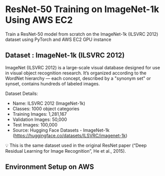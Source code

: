 # ResNet-50 Training on ImageNet-1k Using AWS EC2

Train a ResNet-50 model from scratch on the ImageNet-1k (ILSVRC 2012) dataset using PyTorch and AWS EC2 GPU instance

## Dataset : ImageNet-1k (ILSVRC 2012)

ImageNet (ILSVRC 2012) is a large-scale visual database designed for use in visual object recognition research.
It’s organized according to the WordNet hierarchy — each concept, described by a "synonym set" or synset, contains hundreds of labeled images.

Dataset Details:
- Name: ILSVRC 2012 (ImageNet-1k)
- Classes: 1000 object categories
- Training Images: 1,281,167
- Validation Images: 50,000
- Test Images: 100,000
- Source: Hugging Face Datasets - ImageNet-1k (https://huggingface.co/datasets/ILSVRC/imagenet-1k)

💡 This is the same dataset used in the original ResNet paper (“Deep Residual Learning for Image Recognition”, He et al., 2015).



## Environment Setup on AWS
